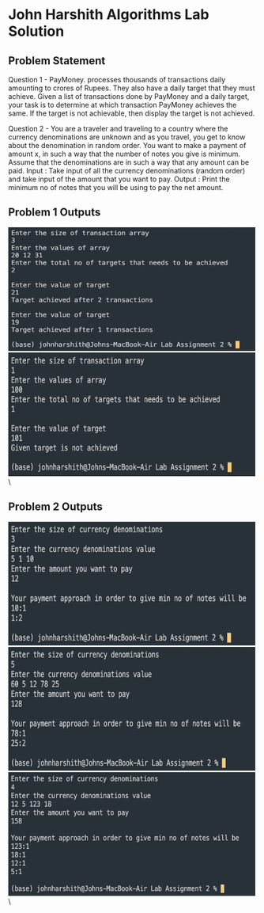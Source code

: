 # John Harshith Algorithms Lab Solution

## Problem Statement

Question 1 - PayMoney. processes thousands of transactions daily amounting to crores of Rupees. They also have a daily target that they must achieve. Given a list 
of transactions done by PayMoney and a daily target, your task is to determine at which transaction PayMoney achieves the same. If the target is not achievable, 
then display the target is not achieved.

Question 2 - You are a traveler and traveling to a country where the currency denominations are unknown and as you travel, you get to know about the denomination in 
random order. You want to make a payment of amount x, in such a way that the number of notes you give is minimum. Assume that the denominations are in such a way 
that any amount can be paid.
Input : Take input of all the currency denominations (random order) and take input of the amount that you want to pay.
Output : Print the minimum no of notes that you will be using to pay the net amount.

## Problem 1 Outputs

<img src="Screenshots/Problem1/TestCase1.png" alt="Sample Output" width="500" height="250"/>\
<img src="Screenshots/Problem1/TestCase2.png" alt="Sample Output" width="500" height="250"/>\

## Problem 2 Outputs

<img src="Screenshots/Problem2/TestCase1.png" alt="Sample Output" width="500" height="250"/>\
<img src="Screenshots/Problem2/TestCase2.png" alt="Sample Output" width="500" height="250"/>\
<img src="Screenshots/Problem2/TestCase3.png" alt="Sample Output" width="500" height="250"/>\
